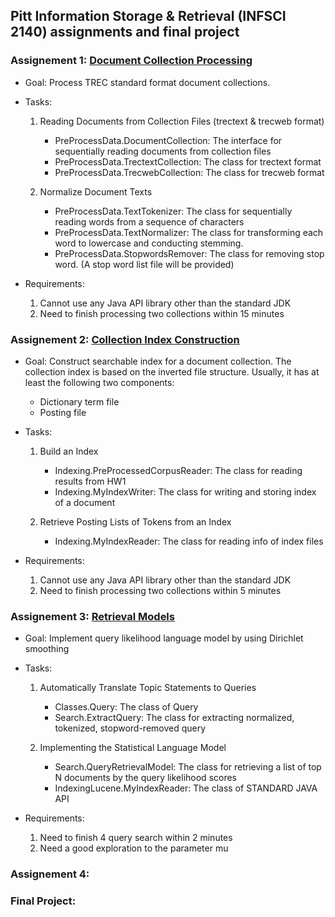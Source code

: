 ## Pitt Information Storage & Retrieval (INFSCI 2140) assignments and final project

### Assignement 1: [Document Collection Processing](https://github.com/elleech/java_pitt/tree/master/INFSCI2140/HW_INFSCI2140_1_src)

- Goal: Process TREC standard format document collections.

- Tasks:

  1. Reading Documents from Collection Files (trectext & trecweb format)

     - PreProcessData.DocumentCollection: The interface for sequentially reading documents from collection files
     - PreProcessData.TrectextCollection: The class for trectext format
     - PreProcessData.TrecwebCollection: The class for trecweb format

  2. Normalize Document Texts

     - PreProcessData.TextTokenizer: The class for sequentially reading words from a sequence of characters
     - PreProcessData.TextNormalizer: The class for transforming each word to lowercase and conducting stemming.
     - PreProcessData.StopwordsRemover: The class for removing stop word. (A stop word list file will be provided)

- Requirements:

  1. Cannot use any Java API library other than the standard JDK
  2. Need to finish processing two collections within 15 minutes

### Assignement 2: [Collection Index Construction](https://github.com/elleech/java_pitt/tree/master/INFSCI2140/HW_INFSCI2140_2_src)

- Goal: Construct searchable index for a document collection. The collection index is based on the inverted file structure. Usually, it has at least the following two components:

  - Dictionary term file
  - Posting file

- Tasks:

  1. Build an Index

     - Indexing.PreProcessedCorpusReader: The class for reading results from HW1
     - Indexing.MyIndexWriter: The class for writing and storing index of a document

  2. Retrieve Posting Lists of Tokens from an Index

     - Indexing.MyIndexReader: The class for reading info of index files

- Requirements:

  1. Cannot use any Java API library other than the standard JDK
  2. Need to finish processing two collections within 5 minutes

### Assignement 3: [Retrieval Models](https://github.com/elleech/java_pitt/tree/master/INFSCI2140/HW_INFSCI2140_3_src)

- Goal: Implement query likelihood language model by using Dirichlet smoothing

- Tasks:

  1. Automatically Translate Topic Statements to Queries

     - Classes.Query: The class of Query
     - Search.ExtractQuery: The class for extracting normalized, tokenized, stopword-removed query

  2. Implementing the Statistical Language Model

     - Search.QueryRetrievalModel: The class for retrieving a list of top N documents by the query likelihood scores
     - IndexingLucene.MyIndexReader: The class of STANDARD JAVA API

- Requirements:

  1. Need to finish 4 query search within 2 minutes
  2. Need a good exploration to the parameter mu

### Assignement 4:

### Final Project:
